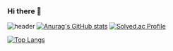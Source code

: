 ### Hi there 👋

<!--
**NoobKDH/NoobKDH** is a ✨ _special_ ✨ repository because its `README.md` (this file) appears on your GitHub profile.

Here are some ideas to get you started:
- 🔭 I’m currently working on a student at Kangwon National University
- 🌱 I’m currently learning Data structure and algorithm with c language
- 👯 I’m looking to collaborate on ...
- 🤔 I’m looking for help with ...
- 💬 Ask me about ...
- 📫 How to reach me: ...
- 😄 Pronouns: ...
- ⚡ Fun fact: ...
-->
![header](https://capsule-render.vercel.app/api?type=wave&color=timeAuto&height=300&section=header&text=My%20GitHub&animation=twinkling&fontSize=90)
[![Anurag's GitHub stats](https://github-readme-stats.vercel.app/api?username=NoobKDH&show_icons=true&theme=graywhite)](https://github.com/NoobKDH/github-readme-stats)
[![Solved.ac Profile](http://mazassumnida.wtf/api/v2/generate_badge?boj=saromeokdh)](https://solved.ac/saromeokdh/)

[![Top Langs](https://github-readme-stats.vercel.app/api/top-langs/?username=NoobKDH&layout=compact&show_icons=true&theme=graywhite)](https://github.com/NoobKDH/github-readme-stats)


